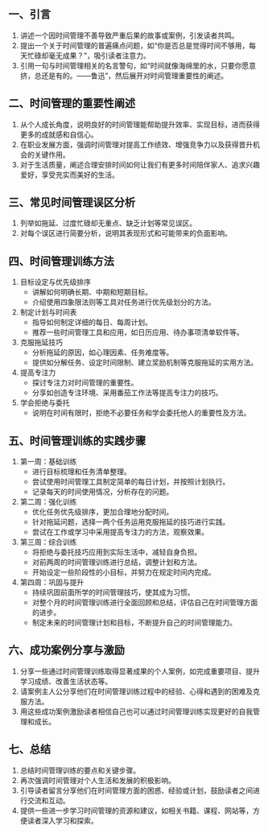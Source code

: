 
## 一、引言
1. 讲述一个因时间管理不善导致严重后果的故事或案例，引发读者共鸣。
2. 提出一个关于时间管理的普遍痛点问题，如“你是否总是觉得时间不够用，每天忙碌却毫无成果？”，吸引读者注意力。
3. 引用一句与时间管理相关的名言警句，如“时间就像海绵里的水，只要你愿意挤，总还是有的。——鲁迅”，然后展开对时间管理重要性的阐述。

## 二、时间管理的重要性阐述
1. 从个人成长角度，说明良好的时间管理能帮助提升效率、实现目标，进而获得更多的成就感和自信心。
2. 在职业发展方面，强调时间管理对提高工作绩效、增强竞争力以及获得晋升机会的关键作用。
3. 对于生活质量，阐述合理安排时间如何让我们有更多时间陪伴家人、追求兴趣爱好，享受充实而美好的生活。

## 三、常见时间管理误区分析
1. 列举如拖延、过度忙碌却无重点、缺乏计划等常见误区。
2. 对每个误区进行简要分析，说明其表现形式和可能带来的负面影响。

## 四、时间管理训练方法
1. 目标设定与优先级排序
    - 讲解如何明确长期、中期和短期目标。
    - 介绍使用四象限法则等工具对任务进行优先级划分的方法。
2. 制定计划与时间表
    - 指导如何制定详细的每日、每周计划。
    - 推荐一些时间管理工具和应用，如日历应用、待办事项清单软件等。
3. 克服拖延技巧
    - 分析拖延的原因，如心理因素、任务难度等。
    - 提供如分解任务、设定时间限制、建立奖励机制等克服拖延的实用方法。
4. 提高专注力
    - 探讨专注力对时间管理的重要性。
    - 分享如创造专注环境、采用番茄工作法等提高专注力的技巧。
5. 学会拒绝与委托
    - 说明在时间有限时，拒绝不必要任务和学会委托他人的重要性及方法。

## 五、时间管理训练的实践步骤
1. 第一周：基础训练
    - 进行目标梳理和任务清单整理。
    - 尝试使用时间管理工具制定简单的每日计划，并按照计划执行。
    - 记录每天的时间使用情况，分析存在的问题。
2. 第二周：强化训练
    - 优化任务优先级排序，更加合理地分配时间。
    - 针对拖延问题，选择一两个任务运用克服拖延的技巧进行实践。
    - 尝试在工作或学习中采用提高专注力的方法，观察效果。
3. 第三周：综合训练
    - 将拒绝与委托技巧应用到实际生活中，减轻自身负担。
    - 对前两周的时间管理训练进行总结，调整计划和方法。
    - 开始设定一些阶段性的小目标，并努力在规定时间内完成。
4. 第四周：巩固与提升
    - 持续巩固前面所学的时间管理技巧，使其成为习惯。
    - 对整个月的时间管理训练进行全面回顾和总结，评估自己在时间管理方面的进步。
    - 制定未来的时间管理计划和目标，不断提升自己的时间管理能力。

## 六、成功案例分享与激励
1. 分享一些通过时间管理训练取得显著成果的个人案例，如完成重要项目、提升学习成绩、改善生活状态等。
2. 请案例主人公分享他们在时间管理训练过程中的经验、心得和遇到的困难及克服方法。
3. 用这些成功案例激励读者相信自己也可以通过时间管理训练实现更好的自我管理和成长。

## 七、总结
1. 总结时间管理训练的要点和关键步骤。
2. 再次强调时间管理对个人生活和发展的积极影响。
3. 引导读者留言分享他们在时间管理方面的困惑、经验或计划，鼓励读者之间进行交流和互动。
4. 提供一些进一步学习时间管理的资源和建议，如相关书籍、课程、网站等，方便读者深入学习和探索。
